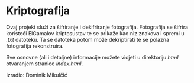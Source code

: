 # Kriptografija
Ovaj projekt služi za šifriranje i dešifriranje fotografija. Fotografija se šifrira koristeći ElGamalov kriptosustav te se prikaže kao niz znakova i spremi u <i>.txt</i> datoteku. Ta se datoteka potom može dekriptirati te se polazna fotografija rekonstruira.

Sve osnovne (ali i detaljne) informacije možete vidjeti u direktoriju <i>html</i> otvaranjem stranice <i>index.html</i>.

Izradio: Dominik Mikulčić
